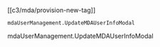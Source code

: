 [[c3/mda/provision-new-tag]] 

`mdaUserManagement.UpdateMDAUserInfoModal`

mdaUserManagement.UpdateMDAUserInfoModal